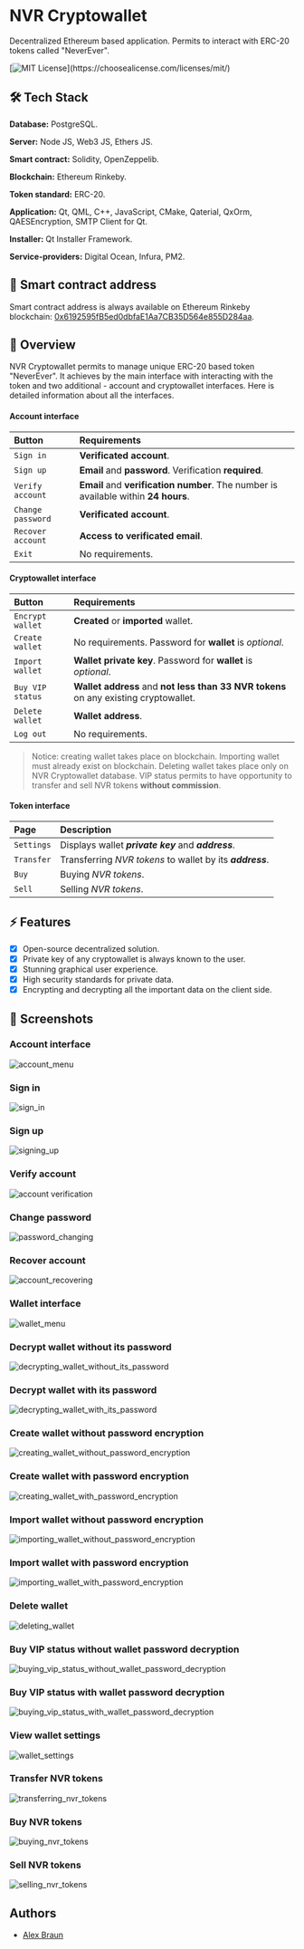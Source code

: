 # NVR Cryptowallet

Decentralized Ethereum based application. 
Permits to interact with ERC-20 tokens
called "NeverEver".

[![MIT License](https://img.shields.io/apm/l/atomic-design-ui.svg?)](https://choosealicense.com/licenses/mit/)



## 🛠 Tech Stack

**Database:** PostgreSQL.

**Server:** Node JS, Web3 JS, Ethers JS.

**Smart contract:** Solidity, OpenZeppelib.

**Blockchain:** Ethereum Rinkeby.

**Token standard:** ERC-20.

**Application:** Qt, QML, C++, JavaScript, CMake, Qaterial, 
QxOrm, QAESEncryption, SMTP Client for Qt.

**Installer:** Qt Installer Framework.

**Service-providers:** Digital Ocean, Infura, PM2.

## 🔗 Smart contract address

Smart contract address is always available on Ethereum
Rinkeby blockchain: [0x6192595fB5ed0dbfaE1Aa7CB35D564e855D284aa](https://rinkeby.etherscan.io/address/0x6192595fb5ed0dbfae1aa7cb35d564e855d284aa).

## 🚀 Overview

NVR Cryptowallet permits to manage
unique ERC-20 based token "NeverEver". It
achieves by the main interface with interacting
with the token and two
additional - account and cryptowallet interfaces.
Here is detailed information about all
the interfaces.

#### Account interface

| Button            | Requirements                                                                        |
| :---------------- | :---------------------------------------------------------------------------------- |
| `Sign in`         | **Verificated account**.                                                            |
| `Sign up`         | **Email** and **password**. Verification **required**.                              |
| `Verify account`  | **Email** and **verification number**. The number is available within **24 hours**. |
| `Change password` | **Verificated account**.                                                            |
| `Recover account` | **Access to verificated email**.                                                    |
| `Exit`            | No requirements.

#### Cryptowallet interface

| Button            | Requirements                                                                        |
| :---------------- | :---------------------------------------------------------------------------------- |
| `Encrypt wallet`  | **Created** or **imported** wallet.                                                 |
| `Create wallet`   | No requirements. Password for **wallet** is *optional*.                             |
| `Import wallet`   | **Wallet private key**. Password for **wallet** is *optional*.                      |
| `Buy VIP status`  | **Wallet address** and **not less than 33 NVR tokens** on any existing cryptowallet.       |
| `Delete wallet`   | **Wallet address**.                                                                 |
| `Log out`         | No requirements.                                                                    |

> Notice: creating wallet takes place on blockchain.
> Importing wallet must already exist on blockchain.
> Deleting wallet takes place only on NVR Cryptowallet database.
> VIP status permits to have opportunity to transfer and sell NVR tokens **without commission**.
#### Token interface

| Page              | Description                                                                         |
| :---------------- | :---------------------------------------------------------------------------------- |
| `Settings`        | Displays wallet ***private key*** and ***address***.                                |
| `Transfer`        | Transferring *NVR tokens* to wallet by its ***address***.                           |
| `Buy`             | Buying *NVR tokens*.                                                                |
| `Sell`            | Selling *NVR tokens*.                                                               |

## ⚡️ Features

- [x] Open-source decentralized solution.
- [x] Private key of any cryptowallet is always known to the user.
- [x] Stunning graphical user experience.
- [x] High security standards for private data.
- [x] Encrypting and decrypting all the important data on the client side.

## 📌 Screenshots

### Account interface

![account_menu](./docs/account_menu.png)

### Sign in

![sign_in](./docs/signing_in.png)

### Sign up

![signing_up](./docs/signing_up.png)

### Verify account

![account verification](./docs/account_verification.png)

### Change password

![password_changing](./docs/password_changing.png)

### Recover account

![account_recovering](./docs/account_recovering.png)

### Wallet interface

![wallet_menu](./docs/wallet_menu.png)

### Decrypt wallet without its password

![decrypting_wallet_without_its_password](./docs/decrypting_wallet_without_its_password.png)

### Decrypt wallet with its password

![decrypting_wallet_with_its_password](./docs/decrypting_wallet_with_its_password.png)

### Create wallet without password encryption

![creating_wallet_without_password_encryption](./docs/creating_wallet_without_password_encryption.png)

### Create wallet with password encryption

![creating_wallet_with_password_encryption](./docs/creating_wallet_with_password_encryption.png)

### Import wallet without password encryption

![importing_wallet_without_password_encryption](./docs/importing_wallet_without_password_encryption.png)

### Import wallet with password encryption

![importing_wallet_with_password_encryption](./docs/importing_wallet_with_password_encryption.png)

### Delete wallet

![deleting_wallet](./docs/deleting_wallet.png)

### Buy VIP status without wallet password decryption

![buying_vip_status_without_wallet_password_decryption](./docs/buying_vip_status_without_wallet_password_decryption.png)

### Buy VIP status with wallet password decryption

![buying_vip_status_with_wallet_password_decryption](./docs/buying_vip_status_with_wallet_password_decryption.png)

### View wallet settings

![wallet_settings](./docs/wallet_settings.png)

### Transfer NVR tokens

![transferring_nvr_tokens](./docs/transferring_nvr_tokens.png)

### Buy NVR tokens

![buying_nvr_tokens](./docs/buying_nvr_tokens.png)

### Sell NVR tokens

![selling_nvr_tokens](./docs/selling_nvr_tokens.png)

## Authors

- [Alex Braun](https://github.com/Braun-Alex)
